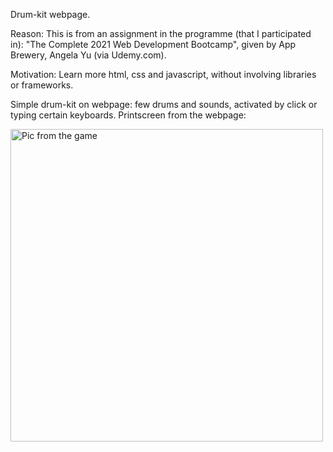 Drum-kit webpage. 

Reason: This is from an assignment in the programme (that I participated in): 
"The Complete 2021 Web Development Bootcamp", given by App Brewery, Angela Yu (via Udemy.com).

Motivation: Learn more html, css and javascript, without involving libraries or frameworks. 

Simple drum-kit on webpage: few drums and sounds, activated by click or typing certain keyboards. Printscreen from the webpage:  

<img src="https://github.com/osho81/simon_game_with_levels/picDrums.PNG" alt="Pic from the game" width="500"/>
